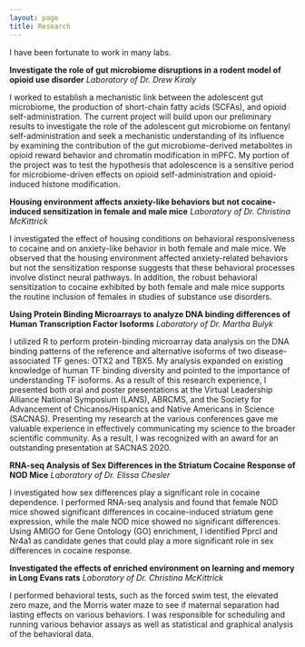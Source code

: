 ```yaml
---
layout: page
title: Research
---
```

I have been fortunate to work in many labs.

**Investigate the role of gut microbiome disruptions in a rodent model of opioid use disorder**
_Laboratory of Dr. Drew Kiraly_

I worked to establish a mechanistic link between the adolescent gut microbiome, the production of short-chain fatty acids (SCFAs), and opioid self-administration. The current project will build upon our preliminary results to investigate the role of the adolescent gut microbiome on fentanyl self-administration and seek a mechanistic understanding of its influence by examining the contribution of the gut microbiome-derived metabolites in opioid reward behavior and chromatin modification in mPFC. My portion of the project was to test the hypothesis that adolescence is a sensitive period for microbiome-driven effects on opioid self-administration and opioid-induced histone modification. 

**Housing environment affects anxiety-like behaviors but not cocaine-induced sensitization in female and male mice**
_Laboratory of Dr. Christina McKittrick_

I investigated the effect of housing conditions on behavioral responsiveness to cocaine and on anxiety-like behavior in both female and male mice. We observed that the housing environment affected anxiety-related behaviors but not the sensitization response suggests that these behavioral processes involve distinct neural pathways. In addition, the robust behavioral sensitization to cocaine exhibited by both female and male mice supports the routine inclusion of females in studies of substance use disorders.   

**Using Protein Binding Microarrays to analyze DNA binding differences of Human Transcription Factor Isoforms**
_Laboratory of Dr. Martha Bulyk_

I utilized R to perform protein-binding microarray data analysis on the DNA binding patterns of the reference and alternative isoforms of two disease-associated TF genes: OTX2 and TBX5. My analysis expanded on existing knowledge of human TF binding diversity and pointed to the importance of understanding TF isoforms. As a result of this research experience, I presented both oral and poster presentations at the Virtual Leadership Alliance National Symposium (LANS), ABRCMS, and the Society for Advancement of Chicanos/Hispanics and Native Americans in Science (SACNAS). Presenting my research at the various conferences gave me valuable experience in effectively communicating my science to the broader scientific community. As a result, I was recognized with an award for an outstanding presentation at SACNAS 2020.

**RNA-seq Analysis of Sex Differences in the Striatum Cocaine Response of NOD Mice**
_Laboratory of Dr. Elissa Chesler_

I investigated how sex differences play a significant role in cocaine dependence. I performed RNA-seq analysis and found that female NOD mice showed significant differences in cocaine-induced striatum gene expression, while the male NOD mice showed no significant differences. Using AMIGO for Gene Ontology (GO) enrichment, I identified Pprcl and Nr4a1 as candidate genes that could play a more significant role in sex differences in cocaine response. 

**Investigated the effects of enriched environment on learning and memory in Long Evans rats**
_Laboratory of Dr. Christina McKittrick_

I performed behavioral tests, such as the forced swim test, the elevated zero maze, and the Morris water maze to see if maternal separation had lasting effects on various behaviors. I was responsible for scheduling and running various behavior assays as well as statistical and graphical analysis of the behavioral data. 